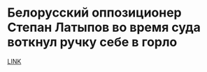 # Белорусский оппозиционер Степан Латыпов во время суда воткнул ручку себе в горло



[LINK](https://varlamov.ru/4276825.html)